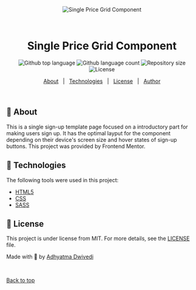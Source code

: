 <div align="center" id="top"> 
  <img src="./.github/app.gif" alt="Single Price Grid Component" />

  &#xa0;

  <!-- <a href="https://singlepricegridcomponent.netlify.app">Demo</a> -->
</div>

<h1 align="center">Single Price Grid Component</h1>

<p align="center">
  <img alt="Github top language" src="https://img.shields.io/github/languages/top/r00kieAd/single-price-grid-component?color=56BEB8">

  <img alt="Github language count" src="https://img.shields.io/github/languages/count/r00kieAd/single-price-grid-component?color=56BEB8">

  <img alt="Repository size" src="https://img.shields.io/github/repo-size/r00kieAd/single-price-grid-component?color=56BEB8">

  <img alt="License" src="https://img.shields.io/github/license/r00kieAd/single-price-grid-component?color=56BEB8">
</p>

<p align="center">
  <a href="#dart-about">About</a> &#xa0; | &#xa0; 
  <a href="#rocket-technologies">Technologies</a> &#xa0; | &#xa0;
  <a href="#memo-license">License</a> &#xa0; | &#xa0;
  <a href="https://github.com/{{YOUR_GITHUB_USERNAME}}" target="_blank">Author</a>
</p>

<br>

## :dart: About ##

This is a single sign-up template page focused on a introductory part for making users sign up. It has the optimal layput for the component depending on their device's screen size and hover states of sign-up buttons. This project was provided by Frontend Mentor.

## :rocket: Technologies ##

The following tools were used in this project:

- [HTML5](https://www.w3schools.com/html/default.asp)
- [CSS](https://www.w3schools.com/css/default.asp)
- [SASS](https://www.w3schools.com/sass/default.asp)

## :memo: License ##

This project is under license from MIT. For more details, see the [LICENSE](LICENSE) file.


Made with :hammer: by <a href="https://github.com/r00kieAd" target="_blank">Adhyatma Dwivedi</a>

&#xa0;

<a href="#top">Back to top</a>
